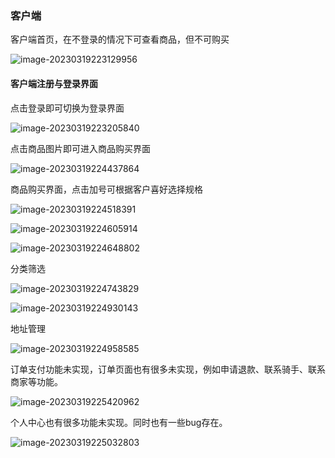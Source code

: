 ### 客户端

客户端首页，在不登录的情况下可查看商品，但不可购买

![image-20230319223129956](mdImg/image-20230319223129956.png)

#### 客户端注册与登录界面

点击登录即可切换为登录界面

![image-20230319223205840](mdImg/image-20230319223205840.png)

点击商品图片即可进入商品购买界面

![image-20230319224437864](mdImg/image-20230319224437864.png)

商品购买界面，点击加号可根据客户喜好选择规格

![image-20230319224518391](mdImg/image-20230319224518391.png)

![image-20230319224605914](mdImg/image-20230319224605914.png)

![image-20230319224648802](mdImg/image-20230319224648802.png)

分类筛选

![image-20230319224743829](mdImg/image-20230319224743829.png)

![image-20230319224930143](mdImg/image-20230319224930143.png)

地址管理

![image-20230319224958585](mdImg/image-20230319224958585.png)

订单支付功能未实现，订单页面也有很多未实现，例如申请退款、联系骑手、联系商家等功能。

![image-20230319225420962](mdImg/image-20230319225420962.png)

个人中心也有很多功能未实现。同时也有一些bug存在。

![image-20230319225032803](mdImg/image-20230319225032803.png)